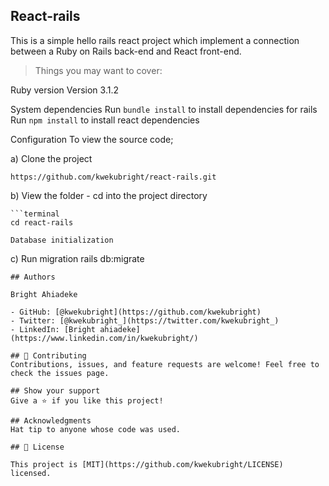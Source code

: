 ## React-rails

This is a simple hello rails react project which implement a connection between a Ruby on Rails back-end and React front-end.

> Things you may want to cover:

Ruby version Version 3.1.2

System dependencies Run `bundle install` to install dependencies for rails Run `npm install` to install react dependencies

Configuration To view the source code;

a) Clone the project

```terminal
https://github.com/kwekubright/react-rails.git
```

b) View the folder - cd into the project directory

    ```terminal
    cd react-rails

    Database initialization

c) Run migration rails db:migrate

```
## Authors

Bright Ahiadeke

- GitHub: [@kwekubright](https://github.com/kwekubright)
- Twitter: [@kwekubright_](https://twitter.com/kwekubright_)
- LinkedIn: [Bright ahiadeke](https://www.linkedin.com/in/kwekubright/)

## 🤝 Contributing
Contributions, issues, and feature requests are welcome! Feel free to check the issues page.

## Show your support
Give a ⭐️ if you like this project!

## Acknowledgments
Hat tip to anyone whose code was used.

## 📝 License

This project is [MIT](https://github.com/kwekubright/LICENSE) licensed.
```
